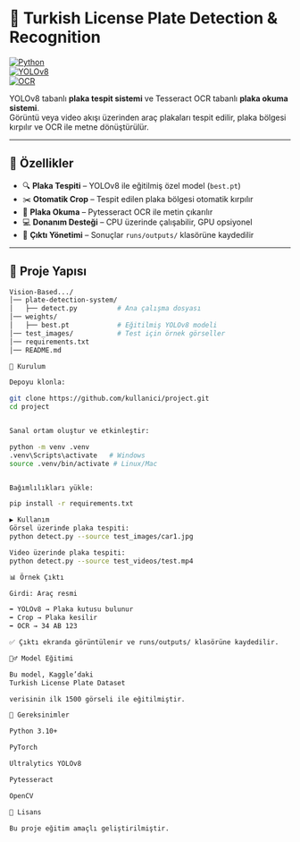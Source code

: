 # 📸 Turkish License Plate Detection & Recognition  

[![Python](https://img.shields.io/badge/Python-3.10+-blue.svg?logo=python)](https://www.python.org/)  
[![YOLOv8](https://img.shields.io/badge/YOLOv8-Detection-orange.svg?logo=ultralytics)](https://github.com/ultralytics/ultralytics)  
[![OCR](https://img.shields.io/badge/OCR-Tesseract-green.svg?logo=google)](https://github.com/tesseract-ocr/tesseract)  

YOLOv8 tabanlı **plaka tespit sistemi** ve Tesseract OCR tabanlı **plaka okuma sistemi**.  
Görüntü veya video akışı üzerinden araç plakaları tespit edilir, plaka bölgesi kırpılır ve OCR ile metne dönüştürülür.  

---

## 🚀 Özellikler
- 🔍 **Plaka Tespiti** – YOLOv8 ile eğitilmiş özel model (`best.pt`)  
- ✂️ **Otomatik Crop** – Tespit edilen plaka bölgesi otomatik kırpılır  
- 📝 **Plaka Okuma** – Pytesseract OCR ile metin çıkarılır  
- 💻 **Donanım Desteği** – CPU üzerinde çalışabilir, GPU opsiyonel  
- 📂 **Çıktı Yönetimi** – Sonuçlar `runs/outputs/` klasörüne kaydedilir  

---

## 📂 Proje Yapısı
```bash
Vision-Based.../
│── plate-detection-system/
│   ├── detect.py          # Ana çalışma dosyası
│── weights/
│   ├── best.pt            # Eğitilmiş YOLOv8 modeli
│── test_images/           # Test için örnek görseller
│── requirements.txt
│── README.md

🔧 Kurulum

Depoyu klonla:

git clone https://github.com/kullanici/project.git
cd project


Sanal ortam oluştur ve etkinleştir:

python -m venv .venv
.venv\Scripts\activate   # Windows
source .venv/bin/activate # Linux/Mac


Bağımlılıkları yükle:

pip install -r requirements.txt

▶️ Kullanım
Görsel üzerinde plaka tespiti:
python detect.py --source test_images/car1.jpg

Video üzerinde plaka tespiti:
python detect.py --source test_videos/test.mp4

📊 Örnek Çıktı

Girdi: Araç resmi

➡️ YOLOv8 → Plaka kutusu bulunur
➡️ Crop → Plaka kesilir
➡️ OCR → 34 AB 123

✅ Çıktı ekranda görüntülenir ve runs/outputs/ klasörüne kaydedilir.

🏋️‍♂️ Model Eğitimi

Bu model, Kaggle’daki
Turkish License Plate Dataset

verisinin ilk 1500 görseli ile eğitilmiştir.

📌 Gereksinimler

Python 3.10+

PyTorch

Ultralytics YOLOv8

Pytesseract

OpenCV

📜 Lisans

Bu proje eğitim amaçlı geliştirilmiştir.
